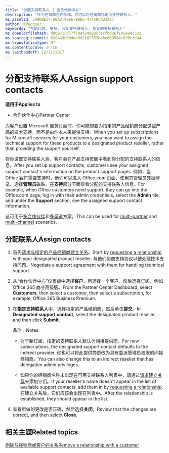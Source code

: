 ```yaml
---
title: "分配支持联系人 | 合作伙伴中心"
description: "作为经销商合作伙伴，你可以将经销商指定为支持联系人。"
ms.assetid: 369DBE34-ABA2-40E6-BBDC-474C0CAD3A27
author: KPacquer
keywords: "帮助代理, 支持, 分配支持联系人, 指定的支持联系人"
ms.openlocfilehash: dd69715d77fc94f24e93c3ecfbd26f145e84c332
ms.sourcegitcommit: 628443b08dde9d2f02553b46e669504c620c3da4
ms.translationtype: HT
ms.contentlocale: zh-CN
ms.lasthandoff: 12/21/2017
---
```

# <a name="assign-support-contacts"></a><span data-ttu-id="55139-104">分配支持联系人</span><span class="sxs-lookup"><span data-stu-id="55139-104">Assign support contacts</span></span>

**<span data-ttu-id="55139-105">适用于</span><span class="sxs-lookup"><span data-stu-id="55139-105">Applies to</span></span>**

-  <span data-ttu-id="55139-106">合作伙伴中心</span><span class="sxs-lookup"><span data-stu-id="55139-106">Partner Center</span></span>

<span data-ttu-id="55139-107">为客户设置 Microsoft 服务订阅时，你可能想要为指定的产品经销商分配这些产品的技术支持，而不是由你本人来提供支持。</span><span class="sxs-lookup"><span data-stu-id="55139-107">When you set up subscriptions for Microsoft services for your customers, you may want to assign the technical support for these products to a designated product reseller, rather than providing the support yourself.</span></span>

<span data-ttu-id="55139-108">在你设置支持联系人后，客户会在产品支持页面中看到你分配的支持联系人的信息。</span><span class="sxs-lookup"><span data-stu-id="55139-108">After you set up support contacts, customers see your assigned support contact's information on the product support pages.</span></span> <span data-ttu-id="55139-109">例如，当 Office 客户需要支持时，他们可以进入 Office.com 页面、使用其管理员凭据登录、选择**管理员**磁贴、在**支持**部分下面查看分配的支持联系人信息。</span><span class="sxs-lookup"><span data-stu-id="55139-109">For example, when Office customers need support, they can go into the Office.com page, log in with their admin credentials, select the **Admin** tile, and under the **Support** section, see the assigned support contact information.</span></span>

<span data-ttu-id="55139-110">这可用于[多合作伙伴](multipartner.md)和[多渠道](multichannel.md)方案。</span><span class="sxs-lookup"><span data-stu-id="55139-110">This can be used for [multi-partner](multipartner.md) and [multi-channel](multichannel.md) scenarios.</span></span> 

<a href="" id="assigncontacts"></a>
## <a name="assign-contacts"></a><span data-ttu-id="55139-111">分配联系人</span><span class="sxs-lookup"><span data-stu-id="55139-111">Assign contacts</span></span>

1.  <span data-ttu-id="55139-112">首先[请求与指定的产品经销商建立关系](request-a-relationship-with-a-customer.md)。</span><span class="sxs-lookup"><span data-stu-id="55139-112">Start by [requesting a relationship](request-a-relationship-with-a-customer.md) with your designated product reseller.</span></span> <span data-ttu-id="55139-113">与他们协商支持协议以便处理技术支持问题。</span><span class="sxs-lookup"><span data-stu-id="55139-113">Negotiate a support agreement with them for handling technical support.</span></span>

2.  <span data-ttu-id="55139-114">从“合作伙伴中心”仪表板中选择**客户**，再选择一个客户，然后选择订阅，例如 Office 365 商业高级版。</span><span class="sxs-lookup"><span data-stu-id="55139-114">From the Partner Center Dashboard, select **Customers**, then select a customer, then select a subscription, for example, Office 365 Business Premium.</span></span>

3.  <span data-ttu-id="55139-115">在**指定支持联系人**中，选择指定的产品经销商，然后单击**提交**。</span><span class="sxs-lookup"><span data-stu-id="55139-115">In  **Designated support contact**, select the designated product reseller, and then click **Submit**.</span></span> 

    <span data-ttu-id="55139-116">备注：</span><span class="sxs-lookup"><span data-stu-id="55139-116">Notes:</span></span> 
    
    *  <span data-ttu-id="55139-117">对于新订阅，指定的支持联系人默认为间接提供商。</span><span class="sxs-lookup"><span data-stu-id="55139-117">For new subscriptions, the designated support contact defaults to the indirect provider.</span></span> <span data-ttu-id="55139-118">你也可以将此提供商更改为具有委派管理员权限的间接经销商。</span><span class="sxs-lookup"><span data-stu-id="55139-118">You can also change this to an indirect reseller that has delegation admin privileges.</span></span>
    
    *  <span data-ttu-id="55139-119">如果你的经销商名称未出现在可用支持联系人列表中，请通过[请求建立关系](request-a-relationship-with-a-customer.md)来添加它们。</span><span class="sxs-lookup"><span data-stu-id="55139-119">If your reseller's name doesn't appear in the list of available support contacts, add them in by [requesting a relationship](request-a-relationship-with-a-customer.md).</span></span> <span data-ttu-id="55139-120">在建立关系后，它们应该会出现在列表中。</span><span class="sxs-lookup"><span data-stu-id="55139-120">After the relationship is established, they should appear in the list.</span></span>  

4.  <span data-ttu-id="55139-121">查看所做的更改是否正确，然后选择**关闭**。</span><span class="sxs-lookup"><span data-stu-id="55139-121">Review that the changes are correct, and then select **Close**.</span></span>

## <a name="related-topics"></a><span data-ttu-id="55139-122">相关主题</span><span class="sxs-lookup"><span data-stu-id="55139-122">Related topics</span></span>

[<span data-ttu-id="55139-123">删除与经销商或客户的关系</span><span class="sxs-lookup"><span data-stu-id="55139-123">Remove a relationship with a customer</span></span>](remove-a-relationship.md)